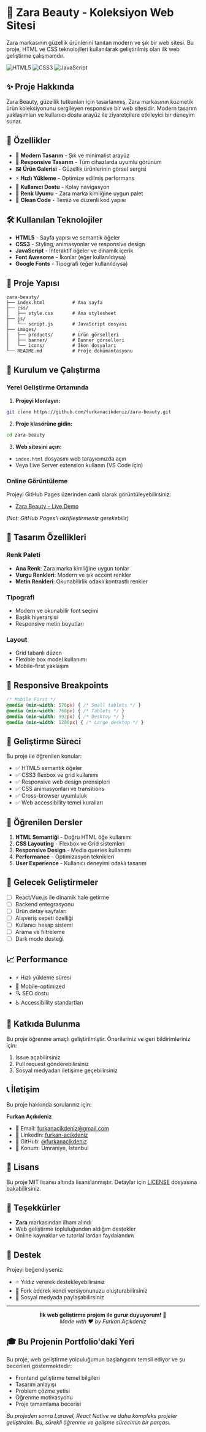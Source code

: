 # 💄 Zara Beauty - Koleksiyon Web Sitesi

Zara markasının güzellik ürünlerini tanıtan modern ve şık bir web sitesi. Bu proje, HTML ve CSS teknolojileri kullanılarak geliştirilmiş olan ilk web geliştirme çalışmamdır.

![HTML5](https://img.shields.io/badge/HTML5-E34F26?style=for-the-badge&logo=html5&logoColor=white)
![CSS3](https://img.shields.io/badge/CSS3-1572B6?style=for-the-badge&logo=css3&logoColor=white)
![JavaScript](https://img.shields.io/badge/JavaScript-F7DF1E?style=for-the-badge&logo=javascript&logoColor=black)

## ✨ Proje Hakkında

Zara Beauty, güzellik tutkunları için tasarlanmış, Zara markasının kozmetik ürün koleksiyonunu sergileyen responsive bir web sitesidir. Modern tasarım yaklaşımları ve kullanıcı dostu arayüz ile ziyaretçilere etkileyici bir deneyim sunar.

## 🌟 Özellikler

- 🎨 **Modern Tasarım** - Şık ve minimalist arayüz
- 📱 **Responsive Tasarım** - Tüm cihazlarda uyumlu görünüm
- 🖼️ **Ürün Galerisi** - Güzellik ürünlerinin görsel sergisi
- ⚡ **Hızlı Yükleme** - Optimize edilmiş performans
- 🎯 **Kullanıcı Dostu** - Kolay navigasyon
- 🌈 **Renk Uyumu** - Zara marka kimliğine uygun palet
- 📐 **Clean Code** - Temiz ve düzenli kod yapısı

## 🛠️ Kullanılan Teknolojiler

- **HTML5** - Sayfa yapısı ve semantik öğeler
- **CSS3** - Styling, animasyonlar ve responsive design
- **JavaScript** - İnteraktif öğeler ve dinamik içerik
- **Font Awesome** - İkonlar (eğer kullanıldıysa)
- **Google Fonts** - Tipografi (eğer kullanıldıysa)

## 📁 Proje Yapısı

```
zara-beauty/
├── index.html          # Ana sayfa
├── css/
│   ├── style.css       # Ana stylesheet
├── js/
│   └── script.js       # JavaScript dosyası
├── images/
│   ├── products/       # Ürün görselleri
│   ├── banner/         # Banner görselleri
│   └── icons/          # İkon dosyaları
└── README.md           # Proje dokümantasyonu
```

## 🚀 Kurulum ve Çalıştırma

### Yerel Geliştirme Ortamında

1. **Projeyi klonlayın:**
```bash
git clone https://github.com/furkanacikdeniz/zara-beauty.git
```

2. **Proje klasörüne gidin:**
```bash
cd zara-beauty
```

3. **Web sitesini açın:**
- `index.html` dosyasını web tarayıcınızda açın
- Veya Live Server extension kullanın (VS Code için)

### Online Görüntüleme

Projeyi GitHub Pages üzerinden canlı olarak görüntüleyebilirsiniz:
- [Zara Beauty - Live Demo](https://furkanacikdeniz.github.io/zara-beauty/)

*(Not: GitHub Pages'i aktifleştirmeniz gerekebilir)*

## 🎨 Tasarım Özellikleri

### Renk Paleti
- **Ana Renk**: Zara marka kimliğine uygun tonlar
- **Vurgu Renkleri**: Modern ve şık accent renkler
- **Metin Renkleri**: Okunabilirlik odaklı kontrastlı renkler

### Tipografi
- Modern ve okunabilir font seçimi
- Başlık hiyerarşisi
- Responsive metin boyutları

### Layout
- Grid tabanlı düzen
- Flexible box model kullanımı
- Mobile-first yaklaşım

## 📱 Responsive Breakpoints

```css
/* Mobile First */
@media (min-width: 576px) { /* Small tablets */ }
@media (min-width: 768px) { /* Tablets */ }
@media (min-width: 992px) { /* Desktop */ }
@media (min-width: 1200px) { /* Large desktop */ }
```

## 🔧 Geliştirme Süreci

Bu proje ile öğrenilen konular:
- ✅ HTML5 semantik öğeler
- ✅ CSS3 flexbox ve grid kullanımı
- ✅ Responsive web design prensipleri
- ✅ CSS animasyonları ve transitions
- ✅ Cross-browser uyumluluk
- ✅ Web accessibility temel kuralları

## 🎯 Öğrenilen Dersler

1. **HTML Semantiği** - Doğru HTML öğe kullanımı
2. **CSS Layouting** - Flexbox ve Grid sistemleri
3. **Responsive Design** - Media queries kullanımı
4. **Performance** - Optimizasyon teknikleri
5. **User Experience** - Kullanıcı deneyimi odaklı tasarım

## 🚀 Gelecek Geliştirmeler

- [ ] React/Vue.js ile dinamik hale getirme
- [ ] Backend entegrasyonu
- [ ] Ürün detay sayfaları
- [ ] Alışveriş sepeti özelliği
- [ ] Kullanıcı hesap sistemi
- [ ] Arama ve filtreleme
- [ ] Dark mode desteği

## 📈 Performance

- ⚡ Hızlı yükleme süresi
- 📱 Mobile-optimized
- 🔍 SEO dostu
- ♿ Accessibility standartları

## 🤝 Katkıda Bulunma

Bu proje öğrenme amaçlı geliştirilmiştir. Önerileriniz ve geri bildirimleriniz için:

1. Issue açabilirsiniz
2. Pull request gönderebilirsiniz
3. Sosyal medyadan iletişime geçebilirsiniz

## 📞 İletişim

Bu proje hakkında sorularınız için:

**Furkan Açıkdeniz**
- 📧 Email: furkanacikdeniz@gmail.com
- 💼 LinkedIn: [furkan-acikdeniz](https://linkedin.com/in/furkan-acikdeniz)
- 🐙 GitHub: [@furkanacikdeniz](https://github.com/furkanacikdeniz)
- 📍 Konum: Ümraniye, İstanbul

## 📄 Lisans

Bu proje MIT lisansı altında lisanslanmıştır. Detaylar için [LICENSE](LICENSE) dosyasına bakabilirsiniz.

## 🙏 Teşekkürler

- **Zara** markasından ilham alındı
- Web geliştirme topluluğundan aldığım destekler
- Online kaynaklar ve tutorial'lardan faydalandım

## 🌟 Destek

Projeyi beğendiyseniz:
- ⭐ Yıldız vererek destekleyebilirsiniz
- 🔄 Fork ederek kendi versiyonunuzu oluşturabilirsiniz
- 📢 Sosyal medyada paylaşabilirsiniz

---

<div align="center">
  <strong>İlk web geliştirme projem ile gurur duyuyorum! 🚀</strong>
  <br>
  <em>Made with ❤️ by Furkan Açıkdeniz</em>
</div>

## 🎓 Bu Projenin Portfolio'daki Yeri

Bu proje, web geliştirme yolculuğumun başlangıcını temsil ediyor ve şu becerileri göstermektedir:

- Frontend geliştirme temel bilgileri
- Tasarım anlayışı
- Problem çözme yetisi
- Öğrenme motivasyonu
- Proje tamamlama becerisi

*Bu projeden sonra Laravel, React Native ve daha kompleks projeler geliştirdim. Bu, sürekli öğrenme ve gelişme sürecimin bir parçası.*
